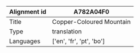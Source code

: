 |Alignment id | A782A04F0
| --- | --- 
|Title | Copper-Coloured Mountain 
|Type | translation
|Languages | ['en', 'fr', 'pt', 'bo']